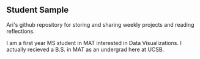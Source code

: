 ## Student Sample

Ari's github repository for storing and sharing weekly projects and reading reflections. 

I am a first year MS student in MAT interested in Data Visualizations. I actually recieved a B.S. in MAT as an undergrad here at UCSB.
